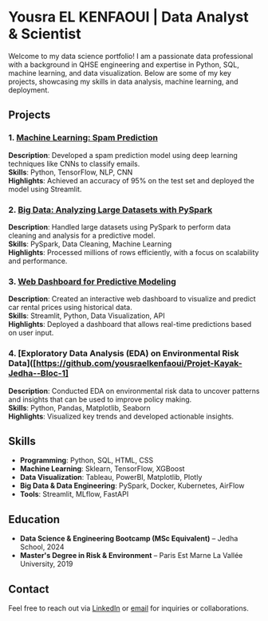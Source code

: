 # Yousra EL KENFAOUI | Data Analyst & Scientist

Welcome to my data science portfolio! I am a passionate data professional with a background in QHSE engineering and expertise in Python, SQL, machine learning, and data visualization. Below are some of my key projects, showcasing my skills in data analysis, machine learning, and deployment.

## Projects

### 1. [Machine Learning: Spam Prediction](link-to-project)
**Description**: Developed a spam prediction model using deep learning techniques like CNNs to classify emails.  
**Skills**: Python, TensorFlow, NLP, CNN  
**Highlights**: Achieved an accuracy of 95% on the test set and deployed the model using Streamlit.

### 2. [Big Data: Analyzing Large Datasets with PySpark](link-to-project)
**Description**: Handled large datasets using PySpark to perform data cleaning and analysis for a predictive model.  
**Skills**: PySpark, Data Cleaning, Machine Learning  
**Highlights**: Processed millions of rows efficiently, with a focus on scalability and performance.

### 3. [Web Dashboard for Predictive Modeling](link-to-project)
**Description**: Created an interactive web dashboard to visualize and predict car rental prices using historical data.  
**Skills**: Streamlit, Python, Data Visualization, API  
**Highlights**: Deployed a dashboard that allows real-time predictions based on user input.

### 4. [Exploratory Data Analysis (EDA) on Environmental Risk Data]([https://github.com/yousraelkenfaoui/Projet-Kayak-Jedha--Bloc-1]
**Description**: Conducted EDA on environmental risk data to uncover patterns and insights that can be used to improve policy making.  
**Skills**: Python, Pandas, Matplotlib, Seaborn  
**Highlights**: Visualized key trends and developed actionable insights.

## Skills

- **Programming**: Python, SQL, HTML, CSS
- **Machine Learning**: Sklearn, TensorFlow, XGBoost
- **Data Visualization**: Tableau, PowerBI, Matplotlib, Plotly
- **Big Data & Data Engineering**: PySpark, Docker, Kubernetes, AirFlow
- **Tools**: Streamlit, MLflow, FastAPI

## Education

- **Data Science & Engineering Bootcamp (MSc Equivalent)** – Jedha School, 2024
- **Master's Degree in Risk & Environment** – Paris Est Marne La Vallée University, 2019

## Contact

Feel free to reach out via [LinkedIn](https://linkedin.com/in/yousra-el-kenfaoui) or [email](mailto:yousraelkenfaoui@gmail.com) for inquiries or collaborations.
